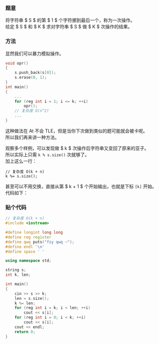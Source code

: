 ### 题意

将字符串 $ S $ 的第 $ 1 $ 个字符挪到最后一个，称为一次操作。  
给定 $ S $ 和 $ K $ 求对字符串 $ S $ 做 $ K $ 次操作的结果。

### 方法

显然我们可以暴力模拟操作。  
```cpp
void opr()
{
    s.push_back(s[0]);
    s.erase(0, 1);
}
int main()
{
    ...
    for (reg int i = 1; i <= k; ++i)
        opr();
    // 复杂度 O(n^2)
    ...
}
```
这种做法在 At 不会 TLE，但是当你下次做到类似的题可能就会被卡呢。  
所以我们再来讲一种方法。  

观察多个样例，可以发现做 $ k $ 次操作后字符串又变回了原来的亚子。  
所以实际上只需 `k % s.size()` 次就够了。  
加上这么一行：
```
// 复杂度 O(k + n)
k %= s.size();
```

甚至可以不用交换，直接从第 $ k + 1 $ 个开始输出，也就是下标 `[k]` 开始。  
代码如下：

### 贴个代码

```cpp
// 复杂度 O(k + n)
#include <iostream>

#define longint long long
#define reg register
#define qwq puts("fzy qwq ~");
#define endl '\n'
#define space ' '

using namespace std;

string s;
int k, len;

int main()
{
    cin >> s >> k;
    len = s.size();
    k %= len;
    for (reg int i = k; i < len; ++i)
        cout << s[i];
    for (reg int i = 0; i < k; ++i)
        cout << s[i];
    cout << endl;
    return 0;
}
```